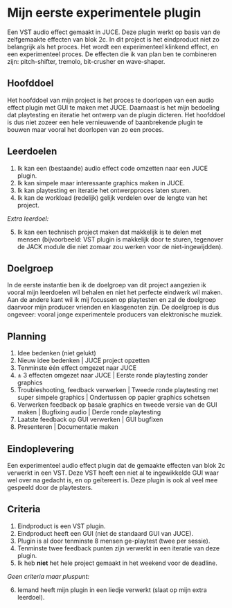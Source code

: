 # Mijn eerste experimentele plugin

Een VST audio effect gemaakt in JUCE. Deze plugin werkt op basis van de zelfgemaakte effecten van blok 2c. In dit project is het eindproduct niet zo belangrijk als het proces. Het wordt een experimenteel klinkend effect, en een experimenteel proces. De effecten die ik van plan ben te combineren zijn: pitch-shifter, tremolo, bit-crusher en wave-shaper.

## Hoofddoel

Het hoofddoel van mijn project is het proces te doorlopen van een audio effect plugin met GUI te maken met JUCE. Daarnaast is het mijn bedoeling dat playtesting en iteratie het ontwerp van de plugin dicteren. Het hoofddoel is dus niet zozeer een hele vernieuwende of baanbrekende plugin te bouwen maar vooral het doorlopen van zo een proces.

## Leerdoelen

1. Ik kan een (bestaande) audio effect code omzetten naar een JUCE plugin.
2. Ik kan simpele maar interessante graphics maken in JUCE.
3. Ik kan playtesting en iteratie het ontwerpproces laten sturen.
4. Ik kan de workload (redelijk) gelijk verdelen over de lengte van het project.

_Extra leerdoel:_

5. Ik kan een technisch project maken dat makkelijk is te delen met mensen (bijvoorbeeld: VST plugin is makkelijk door te sturen, tegenover de JACK module die niet zomaar zou werken voor de niet-ingewijdden).

## Doelgroep

In de eerste instantie ben ik de doelgroep van dit project aangezien ik vooral mijn leerdoelen wil behalen en niet het perfecte eindwerk wil maken. Aan de andere kant wil ik mij focussen op playtesten en zal de doelgroep daarvoor mijn producer vrienden en klasgenoten zijn. De doelgroep is dus ongeveer: vooral jonge experimentele producers van elektronische muziek.

## Planning

1. Idee bedenken (niet gelukt)
2. Nieuw idee bedenken | JUCE project opzetten
3. Tenminste één effect omgezet naar JUCE
4. ± 3 effecten omgezet naar JUCE | Eerste ronde playtesting zonder graphics
5. Troubleshooting, feedback verwerken | Tweede ronde playtesting met super simpele graphics | Ondertussen op papier graphics schetsen
6. Verwerken feedback op basale graphics en tweede versie van de GUI maken | Bugfixing audio | Derde ronde playtesting
7. Laatste feedback op GUI verwerken | GUI bugfixen
8. Presenteren | Documentatie maken

## Eindoplevering

Een experimenteel audio effect plugin dat de gemaakte effecten van blok 2c verwerkt in een VST. Deze VST heeft een niet al te ingewikkelde GUI waar wel over na gedacht is, en op geïtereert is. Deze plugin is ook al veel mee gespeeld door de playtesters.

## Criteria

1. Eindproduct is een VST plugin.
2. Eindproduct heeft een GUI (niet de standaard GUI van JUCE).
3. Plugin is al door tenminste 8 mensen ge-playtest (twee per sessie).
4. Tenminste twee feedback punten zijn verwerkt in een iteratie van deze plugin.
5. Ik heb **niet** het hele project gemaakt in het weekend voor de deadline.

_Geen criteria maar pluspunt:_

6. Iemand heeft mijn plugin in een liedje verwerkt (slaat op mijn extra leerdoel).
